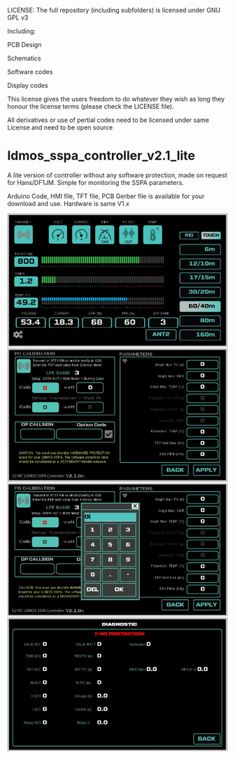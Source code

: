 LICENSE: The full repository (including subfolders) is licensed under GNU GPL v3

Including:

PCB Design

Schematics

Software codes

Display codes

This license gives the users freedom to do whatever they wish as long they honour the license terms (please check the LICENSE file). 

All derivatives or use of pertial codes need to be licensed under same License and need to be open source 



# ldmos_sspa_controller_v2.1_lite
A lite version of controller without any software protection, made on request for Hans/DF1JM. Simple for monitoring the SSPA parameters.

Arduino Code, HMI file, TFT file, PCB Gerber file is available for your download and use.
Hardware is same V1.x


![Main Page](./main_page.JPG)
![Setup Page](./setup_page.JPG)
![Input/entry screen](./data_input.JPG)
![Diagnose Page](./diag_page.JPG)
